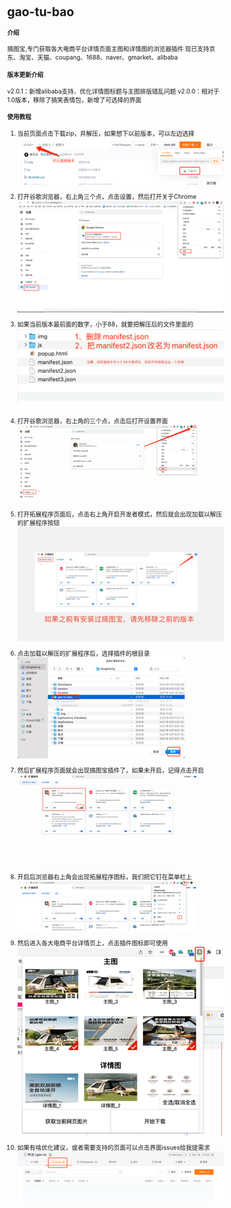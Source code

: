 # gao-tu-bao

#### 介绍
搞图宝,专门获取各大电商平台详情页面主图和详情图的浏览器插件
现已支持京东、淘宝、天猫、coupang、1688、naver、gmarket、alibaba

#### 版本更新介绍
v2.0.1：新增alibaba支持、优化详情图标题与主图排版错乱问题
v2.0.0：相对于1.0版本，移除了搞笑表情包，新增了可选择的界面

#### 使用教程
1. 当前页面点击下载zip，并解压，如果想下以前版本，可以左边选择
![img_1.png](img/img_9.png)

2. 打开谷歌浏览器，右上角三个点，点击设置，然后打开关于Chrome
![img.png](img/img.png)

3. 如果当前版本最前面的数字，小于88，就要把解压后的文件里面的
![img_1.png](img/WX20221021-154028@2x.png)

4. 打开谷歌浏览器，右上角的三个点，点击后打开设置界面
![img_2.png](img/img_2.png)

5. 打开拓展程序页面后，点击右上角开启开发者模式，然后就会出现加载以解压的扩展程序按钮
![img_3.png](img/WX20221021-170936@2x.png)

6. 点击加载以解压的扩展程序后，选择插件的根目录
![img_4.png](img/img_4.png)

7. 然后扩展程序页面就会出现搞图宝插件了，如果未开启，记得点击开启
![img_5.png](img/img_5.png)

8. 开启后浏览器右上角会出现拓展程序图标，我们把它钉在菜单栏上
![img_6.png](img/img_6.png)

9. 然后进入各大电商平台详情页上，点击插件图标即可使用
![img_7.png](img/img_8.png)

10. 如果有啥优化建议，或者需要支持的页面可以点击界面issues给我提需求
![img.png](img/img_10.png)



